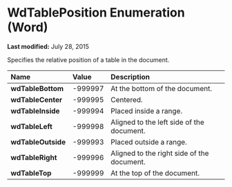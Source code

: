 
# WdTablePosition Enumeration (Word)

 **Last modified:** July 28, 2015

Specifies the relative position of a table in the document.


|**Name**|**Value**|**Description**|
|:-----|:-----|:-----|
| **wdTableBottom**|-999997|At the bottom of the document.|
| **wdTableCenter**|-999995|Centered.|
| **wdTableInside**|-999994|Placed inside a range.|
| **wdTableLeft**|-999998|Aligned to the left side of the document.|
| **wdTableOutside**|-999993|Placed outside a range.|
| **wdTableRight**|-999996|Aligned to the right side of the document.|
| **wdTableTop**|-999999|At the top of the document.|
